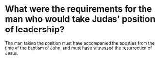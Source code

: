 # What were the requirements for the man who would take Judas’ position of leadership?

The man taking the position must have accompanied the apostles from the time of the baptism of John, and must have witnessed the resurrection of Jesus.
